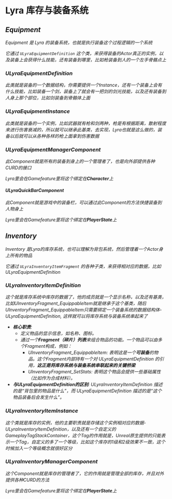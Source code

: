# Lyra 库存与装备系统


## ***Equipment***

*Equipment 是 Lyra 的装备系统，也就是执行装备这个过程逻辑的一个系统*

*它通过 `ULyraEquipmentDefinition` 这个类，来获得装备的Actor真正的实例，以及装备上会获得什么技能，还有装备到哪里，比如枪装备到人的一个左手骨骼点上*

### ***ULyraEquipmentDefinition***

*此类就是装备的一个数据结构，你需要提供一个Instance，还有一个装备上会有什么技能，比如装备一个剑，装备上了就会有一把剑的剑光技能，以及还有装备到人身上那个部位，比如剑装备到骨骼体上面*

### ***ULyraEquipmentInstance***

*此类就是装备的一个实例，比如武器就有枪和剑两种，枪是有根据距离，散射程度来进行伤害衰减的，所以就可以继承此基类，去实现，Lyra也就是这么做的，装备以后就可以从各种各样的枪上面拿到伤害数据*

### ***ULyraEquipmentManagerComponent***

*此Component就是所有的装备到身上的一个管理者了，也是向外部提供各种CURD的接口*

*Lyra里会在Gamefeature里将这个绑定在**Character**上*

#### ***ULyraQuickBarComponent***

*此Component就是游戏中的装备栏，可以通过此Component的方法快捷装备到人物身上*

*Lyra里会在Gamefeature里将这个绑定在**PlayerState**上*

## ***Inventory***

*Inventory 是Lyra的库存系统，也可以理解为背包系统，然后管理着一个Actor身上所有的物品*

*它通过 `ULyraInventoryItemFragment` 的各种子类，来获得相对应的数据，比如 ULyraEquipmentDefinition*

### ***ULyraInventoryItemDefinition***

*这个就是库存系统中库存的数据了，他的成员就是一个显示名称，以及还有基类，比如UInventoryFragment_EquippableItem就是继承于这个基类，随后UInventoryFragment_EquippableItem只需要绑定一个装备系统的数据结构体-ULyraEquipmentDefinition, 这样就可以将库存系统与装备系统串起来了*

- ***核心职责**:*
  - *定义物品的显示信息，如名称、图标。*
  - *通过一个**Fragment（碎片）列表**来组合物品的功能。一个物品可以由多个Fragment构成，例如：*
    - *UInventoryFragment_EquippableItem: 表明这是一个**可装备**的物品。这个Fragment内部持有一个对 ULyraEquipmentDefinition 的引用，**这正是将库存系统与装备系统串联起来的关键桥梁***
    - *UInventoryFragment_SetStats: 表明这个物品会提供一些基础属性（比如作为合成材料）。*
- ***与ULyraEquipmentDefinition的区别**: ULyraInventoryItemDefinition 描述的是“背包里的物品是什么”，而 ULyraEquipmentDefinition 描述的是“这个物品装备后会发生什么”。*

### ***ULyraInventoryItemInstance***

*这个类就是库存的实例，他的主要职责就是存储这个实例相对应的数据-ULyraInventoryItemDefinition，以及还有一个自定义的 GameplayTagStackContainer，这个Tag的作用就是，Unreal原生提供的只能表示一个Tag，自定义的多了一个等级，比如这个库存的1级和2级效果不一致，这个时候加入一个等级概念就很好区分*

### ***ULyraInventoryManagerComponent***

*这个Component就是库存的管理者了，它的作用就是管理全部的库存，并且对外提供各种CURD的方法*

*Lyra里会在Gamefeature里将这个绑定在**PlayerState**上*

